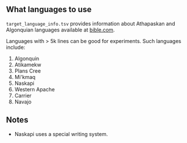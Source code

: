 ## What languages to use
```target_language_info.tsv``` provides information about Athapaskan and Algonquian languages available at [bible.com](https://www.bible.com).

Languages with > 5k lines can be good for experiments. Such languages include:

1. Algonquin
0. Atikamekw
0. Plans Cree
0. Mi'kmaq
0. Naskapi
0. Western Apache
0. Carrier
0. Navajo 

## Notes 

- Naskapi uses a special writing system.